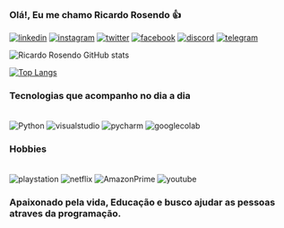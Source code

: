 
### Olá!, Eu me chamo Ricardo Rosendo 👍

[![linkedin](https://img.shields.io/badge/LinkedIn-0077B5?style=for-the-badge&logo=linkedin&logoColor=white)](https://www.linkedin.com/in/ricardo-rosendo-329b4176)
[![instagram](https://img.shields.io/badge/Instagram-E4405F?style=for-the-badge&logo=instagram&logoColor=white)](https://www.instagram.com/ricardocrosendo7/)
[![twitter](https://img.shields.io/badge/Twitter-1DA1F2?style=for-the-badge&logo=twitter&logoColor=white)](https://twitter.com/ricardorosendo8?t=93_LY7QS_AUsBsTAnv_qBA&s=35)
[![facebook](https://img.shields.io/badge/Facebook-1877F2?style=for-the-badge&logo=facebook&logoColor=white)](https://www.facebook.com/richard.rosendo.33?mibextid=ZbWKwL)
[![discord](https://img.shields.io/badge/Discord-7289DA?style=for-the-badge&logo=discord&logoColor=white)]( https://discord.com/richardstick#5631)
[![telegram](https://img.shields.io/badge/Telegram-2CA5E0?style=for-the-badge&logo=telegram&logoColor=white)](https://t.me/Rickicr)

![Ricardo Rosendo GitHub stats](https://github-readme-stats.vercel.app/api?username=rickicr-collab&show_icons=true&theme=tokyonight)

[![Top Langs](https://github-readme-stats.vercel.app/api/top-langs/?username=rickicr-collab)](https://github.com/anuraghazra/github-readme-stats)


### Tecnologias que acompanho no dia a dia 

<div style="display: inline_block"><br/>
  <img align="center" alt="Python" src="https://img.shields.io/badge/Python-3776AB?style=for-the-badge&logo=python&logoColor=white"/>
  <img align="center" alt="visualstudio" src="https://img.shields.io/badge/Visual_Studio-5C2D91?style=for-the-badge&logo=visual%20studio&logoColor=white">
  <img align="center" alt="pycharm" src="https://img.shields.io/badge/PyCharm-000000.svg?&style=for-the-badge&logo=PyCharm&logoColor=white">
  <img align="center" alt="googlecolab" src="https://img.shields.io/badge/Colab-F9AB00?style=for-the-badge&logo=googlecolab&color=525252">
</div>
 
### Hobbies 
<div style="display: inline_block"><br/>
  <img align="center" alt="playstation" src="https://img.shields.io/badge/PlayStation-003791?style=for-the-badge&logo=playstation&logoColor=white">
  <img align="center" alt="netflix" src="https://img.shields.io/badge/Netflix-E50914?style=for-the-badge&logo=netflix&logoColor=white">
  <img align="center" alt="AmazonPrime" src="https://img.shields.io/badge/Amazon%20Prime-00A8E1?style=for-the-badge&logo=netflix&logoColor=white">
  <img align="center" alt="youtube" src="https://img.shields.io/badge/YouTube-FF0000?style=for-the-badge&logo=youtube&logoColor=white">
</div>

### Apaixonado pela vida, Educação e busco ajudar as pessoas atraves da programação. 
